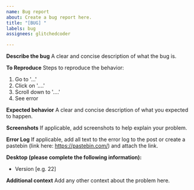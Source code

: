 ```yaml
---
name: Bug report
about: Create a bug report here.
title: "[BUG] "
labels: bug
assignees: glitchedcoder

---
```


**Describe the bug**
A clear and concise description of what the bug is.

**To Reproduce**
Steps to reproduce the behavior:
1. Go to '...'
2. Click on '....'
3. Scroll down to '....'
4. See error

**Expected behavior**
A clear and concise description of what you expected to happen.

**Screenshots**
If applicable, add screenshots to help explain your problem.

**Error Log**
If applicable, add all text to the error log to the post or create a pastebin (link here: https://pastebin.com/) and attach the link.

**Desktop (please complete the following information):**
 - Version [e.g. 22]

**Additional context**
Add any other context about the problem here.
